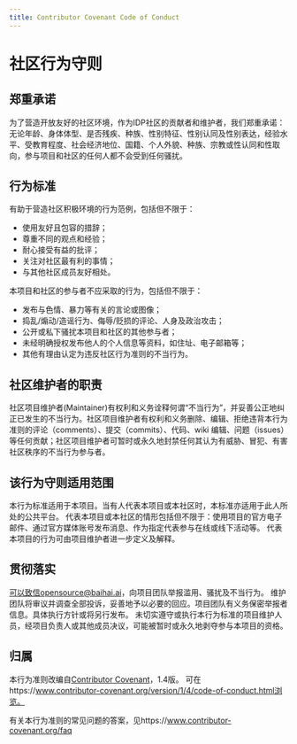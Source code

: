 ```yaml
---
title: Contributor Covenant Code of Conduct
---
```


# 社区行为守则

## 郑重承诺

为了营造开放友好的社区环境，作为IDP社区的贡献者和维护者，我们郑重承诺：无论年龄、身体体型、是否残疾、种族、性别特征、性别认同及性别表达，经验水平、受教育程度、社会经济地位、国籍、个人外貌、种族、宗教或性认同和性取向，参与项目和社区的任何人都不会受到任何骚扰。

## 行为标准

有助于营造社区积极环境的行为范例，包括但不限于：
* 使用友好且包容的措辞；
* 尊重不同的观点和经验；
* 耐心接受有益的批评；
* 关注对社区最有利的事情；
* 与其他社区成员友好相处。

本项目和社区的参与者不应采取的行为，包括但不限于：

* 发布与色情、暴力等有关的言论或图像；
* 捣乱/煽动/造谣行为、侮辱/贬损的评论、人身及政治攻击；
* 公开或私下骚扰本项目和社区的其他参与者；
* 未经明确授权发布他人的个人信息等资料，如住址、电子邮箱等；
* 其他有理由认定为违反社区行为准则的不当行为。

## 社区维护者的职责

社区项目维护者(Maintainer)有权利和义务诠释何谓“不当行为”，并妥善公正地纠正已发生的不当行为。社区项目维护者有权利和义务删除、编辑、拒绝违背本行为准则的评论（comments）、提交（commits）、代码、wiki 编辑、问题（issues）等任何贡献；社区项目维护者可暂时或永久地封禁任何其认为有威胁、冒犯、有害社区秩序的不当行为参与者。

## 该行为守则适用范围

本行为标准适用于本项目。当有人代表本项目或本社区时，本标准亦适用于此人所处的公共平台。
代表本项目或本社区的情形包括但不限于：使用项目的官方电子邮件、通过官方媒体账号发布消息、作为指定代表参与在线或线下活动等。
代表本项目的行为可由项目维护者进一步定义及解释。

## 贯彻落实

可以致信opensource@baihai.ai，向项目团队举报滥用、骚扰及不当行为。
维护团队将审议并调查全部投诉，妥善地予以必要的回应。项目团队有义务保密举报者信息。具体执行方针或将另行发布。
未切实遵守或执行本行为标准的项目维护人员，经项目负责人或其他成员决议，可能被暂时或永久地剥夺参与本项目的资格。

## 归属

本行为准则改编自[Contributor Covenant][homepage]，1.4版。
可在https://www.contributor-covenant.org/version/1/4/code-of-conduct.html浏览。

[homepage]: https://www.contributor-covenant.org

有关本行为准则的常见问题的答案，见https://www.contributor-covenant.org/faq
